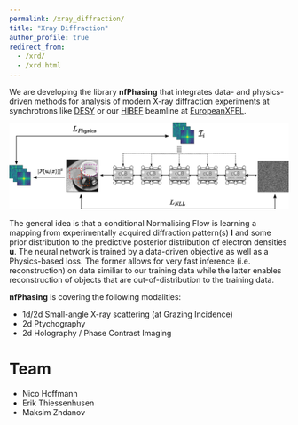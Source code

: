 ```yaml
---
permalink: /xray_diffraction/
title: "Xray Diffraction"
author_profile: true
redirect_from: 
  - /xrd/
  - /xrd.html
---
```


We are developing the library **nfPhasing** that integrates data- and physics-driven methods for analysis of modern X-ray diffraction experiments  at synchrotrons like [DESY](https://desy.de) or our [HIBEF](https://www.hzdr.de/db/Cms?pOid=50566&pNid=694) beamline at [EuropeanXFEL](https://www.xfel.eu). 

![nfPhasing workflow](../images/nfphasing_sketch.png)

The general idea is that a conditional Normalising Flow is learning a mapping from experimentally acquired diffraction pattern(s) **I** and some prior distribution to the predictive posterior distribution of electron densities **u**. The neural network is trained by a data-driven objective as well as a Physics-based loss. The former allows for very fast inference (i.e. reconstruction) on data similiar to our training data while the latter enables reconstruction of objects that are out-of-distribution to the training data.

**nfPhasing** is covering the following modalities:
- 1d/2d Small-angle X-ray scattering (at Grazing Incidence)
- 2d Ptychography
- 2d Holography / Phase Contrast Imaging

# Team
* Nico Hoffmann
* Erik Thiessenhusen
* Maksim Zhdanov
